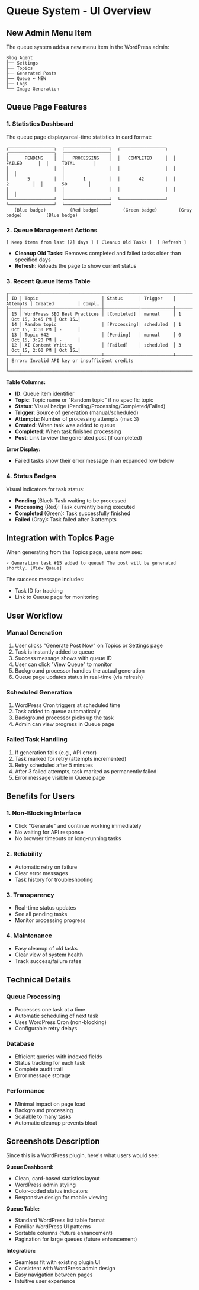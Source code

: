 # Queue System - UI Overview

## New Admin Menu Item

The queue system adds a new menu item in the WordPress admin:

```
Blog Agent
├── Settings
├── Topics
├── Generated Posts
├── Queue ← NEW
├── Logs
└── Image Generation
```

## Queue Page Features

### 1. Statistics Dashboard

The queue page displays real-time statistics in card format:

```
┌─────────────────┐  ┌─────────────────┐  ┌─────────────────┐  ┌─────────────────┐  ┌─────────────────┐
│      PENDING    │  │   PROCESSING    │  │   COMPLETED     │  │     FAILED      │  │     TOTAL       │
│                 │  │                 │  │                 │  │                 │  │                 │
│       5         │  │       1         │  │       42        │  │       2         │  │       50        │
│                 │  │                 │  │                 │  │                 │  │                 │
└─────────────────┘  └─────────────────┘  └─────────────────┘  └─────────────────┘  └─────────────────┘
   (Blue badge)         (Red badge)         (Green badge)        (Gray badge)         (Blue badge)
```

### 2. Queue Management Actions

```
[ Keep items from last [7] days ] [ Cleanup Old Tasks ]  [ Refresh ]
```

- **Cleanup Old Tasks**: Removes completed and failed tasks older than specified days
- **Refresh**: Reloads the page to show current status

### 3. Recent Queue Items Table

```
┌────────────────────────────────────────────────────────────────────────────────────────────────────┐
│ ID │ Topic                        │ Status      │ Trigger    │ Attempts │ Created         │ Compl… │
├────┼──────────────────────────────┼─────────────┼────────────┼──────────┼─────────────────┼────────┤
│ 15 │ WordPress SEO Best Practices │ [Completed] │ manual     │ 1        │ Oct 15, 3:45 PM │ Oct 15…│
│ 14 │ Random topic                 │ [Processing]│ scheduled  │ 1        │ Oct 15, 3:30 PM │ -      │
│ 13 │ Topic #42                    │ [Pending]   │ manual     │ 0        │ Oct 15, 3:20 PM │ -      │
│ 12 │ AI Content Writing           │ [Failed]    │ scheduled  │ 3        │ Oct 15, 2:00 PM │ Oct 15…│
└────┴──────────────────────────────┴─────────────┴────────────┴──────────┴─────────────────┴────────┘
│ Error: Invalid API key or insufficient credits                                                      │
└────────────────────────────────────────────────────────────────────────────────────────────────────┘
```

**Table Columns:**
- **ID**: Queue item identifier
- **Topic**: Topic name or "Random topic" if no specific topic
- **Status**: Visual badge (Pending/Processing/Completed/Failed)
- **Trigger**: Source of generation (manual/scheduled)
- **Attempts**: Number of processing attempts (max 3)
- **Created**: When task was added to queue
- **Completed**: When task finished processing
- **Post**: Link to view the generated post (if completed)

**Error Display:**
- Failed tasks show their error message in an expanded row below

### 4. Status Badges

Visual indicators for task status:

- **Pending** (Blue): Task waiting to be processed
- **Processing** (Red): Task currently being executed
- **Completed** (Green): Task successfully finished
- **Failed** (Gray): Task failed after 3 attempts

## Integration with Topics Page

When generating from the Topics page, users now see:

```
✓ Generation task #15 added to queue! The post will be generated shortly. [View Queue]
```

The success message includes:
- Task ID for tracking
- Link to Queue page for monitoring

## User Workflow

### Manual Generation
1. User clicks "Generate Post Now" on Topics or Settings page
2. Task is instantly added to queue
3. Success message shows with queue ID
4. User can click "View Queue" to monitor
5. Background processor handles the actual generation
6. Queue page updates status in real-time (via refresh)

### Scheduled Generation
1. WordPress Cron triggers at scheduled time
2. Task added to queue automatically
3. Background processor picks up the task
4. Admin can view progress in Queue page

### Failed Task Handling
1. If generation fails (e.g., API error)
2. Task marked for retry (attempts incremented)
3. Retry scheduled after 5 minutes
4. After 3 failed attempts, task marked as permanently failed
5. Error message visible in Queue page

## Benefits for Users

### 1. Non-Blocking Interface
- Click "Generate" and continue working immediately
- No waiting for API response
- No browser timeouts on long-running tasks

### 2. Reliability
- Automatic retry on failure
- Clear error messages
- Task history for troubleshooting

### 3. Transparency
- Real-time status updates
- See all pending tasks
- Monitor processing progress

### 4. Maintenance
- Easy cleanup of old tasks
- Clear view of system health
- Track success/failure rates

## Technical Details

### Queue Processing
- Processes one task at a time
- Automatic scheduling of next task
- Uses WordPress Cron (non-blocking)
- Configurable retry delays

### Database
- Efficient queries with indexed fields
- Status tracking for each task
- Complete audit trail
- Error message storage

### Performance
- Minimal impact on page load
- Background processing
- Scalable to many tasks
- Automatic cleanup prevents bloat

## Screenshots Description

Since this is a WordPress plugin, here's what users would see:

**Queue Dashboard:**
- Clean, card-based statistics layout
- WordPress admin styling
- Color-coded status indicators
- Responsive design for mobile viewing

**Queue Table:**
- Standard WordPress list table format
- Familiar WordPress UI patterns
- Sortable columns (future enhancement)
- Pagination for large queues (future enhancement)

**Integration:**
- Seamless fit with existing plugin UI
- Consistent with WordPress admin design
- Easy navigation between pages
- Intuitive user experience

